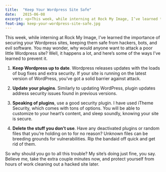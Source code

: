```yaml
---
title:  "Keep Your Wordpress Site Safe"
date:   2015-06-08
excerpt: <p>This week, while interning at Rock My Image, I’ve learned the importance of securing your Wordpress sites, keeping them safe from hackers, bots, and evil software.</p>
feat-img: keep-your-wordpress-site-safe.jpg
---
```


This week, while interning at Rock My Image, I’ve learned the importance of securing your Wordpress sites, keeping them safe from hackers, bots, and evil software. You may wonder, why would anyone want to attack a poor little Wordpress site? Well, it happens a lot, and here’s some of the ways I’ve learned to prevent it.

1. **Keep Wordpress up to date**. Wordpress releases updates with the loads of bug fixes and extra security. If your site is running on the latest version of WordPress, you’ve got a solid barrier against attack.

2. **Update your plugins**. Similarly to updating WordPress, plugin updates address security issues found in previous versions.

3. **Speaking of plugins**, use a good security plugin. I have used iTheme Security, which comes with tons of options. You will be able to customize to your heart’s content, and sleep soundly, knowing your site is secure.

4. **Delete the stuff you don’t use**. Have any deactivated plugins or random files that you’re holding on to for no reason? Unknown files can be breeding grounds for vulnerabilities. Rip the bandaid off quick and get rid of them.

So why should you go to all this trouble? My site’s doing just fine, you say. Believe me, take the extra couple minutes now, and protect yourself from hours of work cleaning out a hacked site later.
